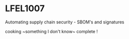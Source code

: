 # LFEL1007
Automating supply chain security - SBOM's and signatures

cooking ~something I don't know~ complete !
